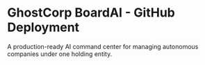 # GhostCorp BoardAI - GitHub Deployment
A production-ready AI command center for managing autonomous companies under one holding entity.